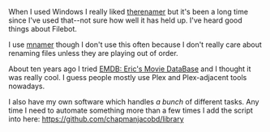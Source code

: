 When I used Windows I really liked [therenamer](http://www.therenamer.com/) but it's been a long time since I've used that--not sure how well it has held up. I've heard good things about Filebot. 

I use [mnamer](https://github.com/jkwill87/mnamer) though I don't use this often because I don't really care about renaming files unless they are playing out of order. 

About ten years ago I tried [EMDB: Eric's Movie DataBase](https://www.emdb.eu/) and I thought it was really cool. I guess people mostly use Plex and Plex-adjacent tools nowadays.

I also have my own software which handles _a bunch_ of different tasks. Any time I need to automate something more than a few times I add the script into here: https://github.com/chapmanjacobd/library
